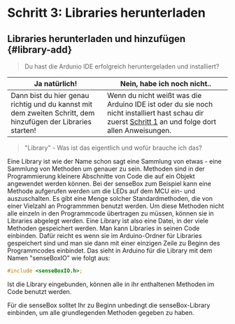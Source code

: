 # Schritt 3: Libraries herunterladen

## Libraries herunterladen und hinzufügen {#library-add}

> Du hast die Ardunio IDE erfolgreich heruntergeladen und installiert?

|Ja natürlich! | Nein, habe ich noch nicht..|
|--------------|------------------------------|
|Dann bist du hier genau richtig und du kannst mit dem zweiten Schritt, dem hinzufügen der Libraries starten! |Wenn du nicht weißt was die Arduino IDE ist oder du sie noch nicht installiert hast schau dir zuerst [Schritt 1](erste-schritte/schritt-1-software-installieren) an und folge dort allen Anweisungen.|

>"Library" - Was ist das eigentlich und wofür brauche ich das? 

Eine Library ist wie der Name schon sagt eine Sammlung von etwas - eine Sammlung von Methoden um genauer zu sein. Methoden sind in der Programmierung kleinere Abschnitte von Code die auf ein Objekt angewendet werden können. 
Bei der senseBox zum Beispiel kann eine Methode aufgerufen werden um die LEDs auf dem MCU ein- und auszuschalten. Es gibt eine Menge solcher Standardmethoden, die von einer Vielzahl an Programmmen benutzt werden. Um diese Methoden nicht alle einzeln in den Programmcode übertragen zu müssen, können sie in Libraries abgelegt werden. 
Eine Library ist also eine Datei, in der viele Methoden gespeichert werden. Man kann Libraries in seinen Code einbinden. Dafür reicht es wenn sie im Arduino-Ordner für Libraries gespeichert sind und man sie dann mit einer einzigen Zeile zu Beginn des Programmcodes einbindet. Das sieht in Arduino für die Library mit dem Namen "senseBoxIO" wie folgt aus: 

```c
#include <senseBoxIO.h>;
```

Ist die Library eingebunden, können alle in ihr enthaltenen Methoden im Code benutzt werden. 

Für die senseBox solltet Ihr zu Beginn unbedingt die senseBox-Library einbinden, um alle grundlegenden Methoden gegeben zu haben.







